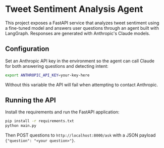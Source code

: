 # Tweet Sentiment Analysis Agent

This project exposes a FastAPI service that analyzes tweet sentiment using a fine-tuned model and answers user questions through an agent built with LangGraph. Responses are generated with Anthropic's Claude models.

## Configuration

Set an Anthropic API key in the environment so the agent can call Claude for both answering questions and detecting intent:

```bash
export ANTHROPIC_API_KEY=your-key-here
```

Without this variable the API will fail when attempting to contact Anthropic.

## Running the API

Install the requirements and run the FastAPI application:

```bash
pip install -r requirements.txt
python main.py
```

Then POST questions to `http://localhost:8000/ask` with a JSON payload `{"question": "<your question>"}`.
